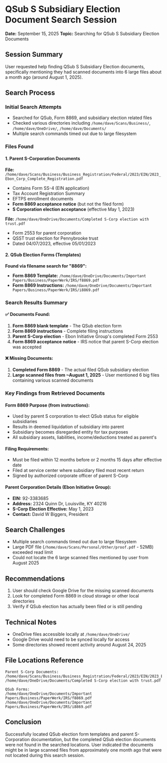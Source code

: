 # QSub S Subsidiary Election Document Search Session
**Date:** September 15, 2025
**Topic:** Searching for QSub S Subsidiary Election Documents

## Session Summary
User requested help finding QSub S Subsidiary Election documents, specifically mentioning they had scanned documents into 6 large files about a month ago (around August 1, 2025).

## Search Process

### Initial Search Attempts
- Searched for QSub, Form 8869, and subsidiary election related files
- Checked various directories including `/home/dave/Scans/Business/`, `/home/dave/OneDrive/`, `/home/dave/Documents/`
- Multiple search commands timed out due to large filesystem

### Files Found

#### 1. Parent S-Corporation Documents
**File:** `/home/dave/Scans/Business/Business_Registration/Federal/2023/EIN/2023_Ebon_Corp_Complete_Registration.pdf`
- Contains Form SS-4 (EIN application)
- Tax Account Registration Summary
- EFTPS enrollment documents
- **Form 8869 acceptance notice** (but not the filed form)
- **S Corporation election acceptance** (effective May 1, 2023)

**File:** `/home/dave/OneDrive/Documents/Completed S-Corp election with trust.pdf`
- Form 2553 for parent corporation
- QSST trust election for Pennybrooke trust
- Dated 04/07/2023, effective 05/01/2023

#### 2. QSub Election Forms (Templates)
**Found via filename search for "8869":**
- **Form 8869 Template:** `/home/dave/OneDrive/Documents/Important Papers/Business/PaperWerk/IRS/f8869.pdf`
- **Form 8869 Instructions:** `/home/dave/OneDrive/Documents/Important Papers/Business/PaperWerk/IRS/i8869.pdf`

### Search Results Summary

#### ✅ Documents Found:
1. **Form 8869 blank template** - The QSub election form
2. **Form 8869 instructions** - Complete filing instructions
3. **Parent S-Corp election** - Ebon Initiative Group's completed Form 2553
4. **Form 8869 acceptance notice** - IRS notice that parent S-Corp election was accepted

#### ❌ Missing Documents:
1. **Completed Form 8869** - The actual filed QSub subsidiary election
2. **Large scanned files from ~August 1, 2025** - User mentioned 6 big files containing various scanned documents

### Key Findings from Retrieved Documents

#### Form 8869 Purpose (from instructions):
- Used by parent S corporation to elect QSub status for eligible subsidiaries
- Results in deemed liquidation of subsidiary into parent
- Subsidiary becomes disregarded entity for tax purposes
- All subsidiary assets, liabilities, income/deductions treated as parent's

#### Filing Requirements:
- Must be filed within 12 months before or 2 months 15 days after effective date
- Filed at service center where subsidiary filed most recent return
- Signed by authorized corporate officer of parent S-Corp

#### Parent Corporation Details (Ebon Initiative Group):
- **EIN:** 92-3383685
- **Address:** 2324 Quinn Dr, Louisville, KY 40216
- **S-Corp Election Effective:** May 1, 2023
- **Contact:** David W Biggers, President

## Search Challenges
- Multiple search commands timed out due to large filesystem
- Large PDF file (`/home/dave/Scans/Personal/Other/proof.pdf` - 52MB) exceeded read limit
- Could not locate the 6 large scanned files mentioned by user from August 2025

## Recommendations
1. User should check Google Drive for the missing scanned documents
2. Look for completed Form 8869 in cloud storage or other local directories
3. Verify if QSub election has actually been filed or is still pending

## Technical Notes
- OneDrive files accessible locally at `/home/dave/OneDrive/`
- Google Drive would need to be synced locally for access
- Some directories showed recent activity around August 24, 2025

## File Locations Reference
```
Parent S-Corp Documents:
/home/dave/Scans/Business/Business_Registration/Federal/2023/EIN/2023_Ebon_Corp_Complete_Registration.pdf
/home/dave/OneDrive/Documents/Completed S-Corp election with trust.pdf

QSub Forms:
/home/dave/OneDrive/Documents/Important Papers/Business/PaperWerk/IRS/f8869.pdf
/home/dave/OneDrive/Documents/Important Papers/Business/PaperWerk/IRS/i8869.pdf
```

## Conclusion
Successfully located QSub election form templates and parent S-Corporation documentation, but the completed QSub election documents were not found in the searched locations. User indicated the documents might be in large scanned files from approximately one month ago that were not located during this search session.